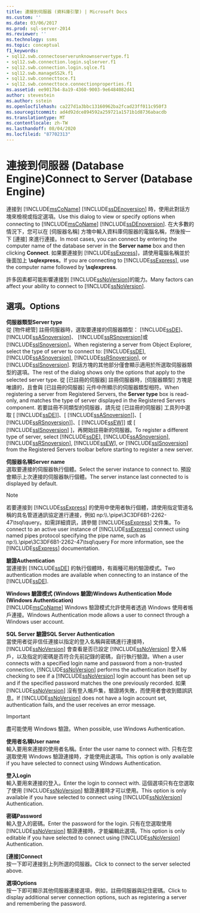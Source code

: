 ```yaml
---
title: 連接到伺服器 (資料庫引擎) | Microsoft Docs
ms.custom: ''
ms.date: 03/06/2017
ms.prod: sql-server-2014
ms.reviewer: ''
ms.technology: ssms
ms.topic: conceptual
f1_keywords:
- sql12.swb.connectoserverunknownservertype.f1
- sql12.swb.connection.login.sqlserver.f1
- sql12.swb.connection.login.sqlce.f1
- sql12.swb.manageSS2k.f1
- sql12.swb.connecttoce.f1
- sql12.swb.connecttoce.connectionproperties.f1
ms.assetid: ee9017b4-8a19-4360-9003-9e6484082d41
author: stevestein
ms.author: sstein
ms.openlocfilehash: ca227d1a3bbc13160962ba2fcad23ff011c950f3
ms.sourcegitcommit: ad4d92dce894592a259721a1571b1d8736abacdb
ms.translationtype: MT
ms.contentlocale: zh-TW
ms.lasthandoff: 08/04/2020
ms.locfileid: "87702313"
---
```

# <a name="connect-to-server-database-engine"></a><span data-ttu-id="02644-102">連接到伺服器 (Database Engine)</span><span class="sxs-lookup"><span data-stu-id="02644-102">Connect to Server (Database Engine)</span></span>
  <span data-ttu-id="02644-103">連接到 [!INCLUDE[msCoName](../../includes/msconame-md.md)] [!INCLUDE[ssDEnoversion](../../includes/ssdenoversion-md.md)] 時，使用此對話方塊來檢視或指定選項。</span><span class="sxs-lookup"><span data-stu-id="02644-103">Use this dialog to view or specify options when connecting to [!INCLUDE[msCoName](../../includes/msconame-md.md)] [!INCLUDE[ssDEnoversion](../../includes/ssdenoversion-md.md)].</span></span> <span data-ttu-id="02644-104">在大多數的情況下，您可以在 [伺服器名稱] 方塊中輸入資料庫伺服器的電腦名稱，然後按一下 [連接] 來進行連接。</span><span class="sxs-lookup"><span data-stu-id="02644-104">In most cases, you can connect by entering the computer name of the database server in the **Server name** box and then clicking **Connect**.</span></span> <span data-ttu-id="02644-105">如果要連接到 [!INCLUDE[ssExpress](../../includes/ssexpress-md.md)]，請使用電腦名稱並於後面加上 **\sqlexpress**。</span><span class="sxs-lookup"><span data-stu-id="02644-105">If you are connecting to [!INCLUDE[ssExpress](../../includes/ssexpress-md.md)], use the computer name followed by **\sqlexpress**.</span></span>  
  
 <span data-ttu-id="02644-106">許多因素都可能影響連接到 [!INCLUDE[ssNoVersion](../../includes/ssnoversion-md.md)]的能力。</span><span class="sxs-lookup"><span data-stu-id="02644-106">Many factors can affect your ability to connect to [!INCLUDE[ssNoVersion](../../includes/ssnoversion-md.md)].</span></span>  
  
## <a name="options"></a><span data-ttu-id="02644-107">選項。</span><span class="sxs-lookup"><span data-stu-id="02644-107">Options</span></span>  
 <span data-ttu-id="02644-108">**伺服器類型**</span><span class="sxs-lookup"><span data-stu-id="02644-108">**Server type**</span></span>  
 <span data-ttu-id="02644-109">從 [物件總管] 註冊伺服器時，選取要連接的伺服器類型： [!INCLUDE[ssDE](../../includes/ssde-md.md)]、 [!INCLUDE[ssASnoversion](../../includes/ssasnoversion-md.md)]、 [!INCLUDE[ssRSnoversion](../../includes/ssrsnoversion-md.md)]或 [!INCLUDE[ssISnoversion](../../includes/ssisnoversion-md.md)]。</span><span class="sxs-lookup"><span data-stu-id="02644-109">When registering a server from Object Explorer, select the type of server to connect to: [!INCLUDE[ssDE](../../includes/ssde-md.md)], [!INCLUDE[ssASnoversion](../../includes/ssasnoversion-md.md)], [!INCLUDE[ssRSnoversion](../../includes/ssrsnoversion-md.md)], or [!INCLUDE[ssISnoversion](../../includes/ssisnoversion-md.md)].</span></span> <span data-ttu-id="02644-110">對話方塊的其他部分僅會顯示適用於所選取伺服器類型的選項。</span><span class="sxs-lookup"><span data-stu-id="02644-110">The rest of the dialog shows only the options that apply to the selected server type.</span></span> <span data-ttu-id="02644-111">從 [已註冊的伺服器] 註冊伺服器時，[伺服器類型] 方塊是唯讀的，且會與 [已註冊的伺服器] 元件中所顯示的伺服器類型相符。</span><span class="sxs-lookup"><span data-stu-id="02644-111">When registering a server from Registered Servers, the **Server type** box is read-only, and matches the type of server displayed in the Registered Servers component.</span></span> <span data-ttu-id="02644-112">若要註冊不同類型的伺服器，請先從 [已註冊的伺服器] 工具列中選取 [ [!INCLUDE[ssDE](../../includes/ssde-md.md)]]、[ [!INCLUDE[ssASnoversion](../../includes/ssasnoversion-md.md)]]、[ [!INCLUDE[ssRSnoversion](../../includes/ssrsnoversion-md.md)]]、[ [!INCLUDE[ssEW](../../includes/ssew-md.md)]] 或 [ [!INCLUDE[ssISnoversion](../../includes/ssisnoversion-md.md)] ]，再開始註冊新的伺服器。</span><span class="sxs-lookup"><span data-stu-id="02644-112">To register a different type of server, select [!INCLUDE[ssDE](../../includes/ssde-md.md)], [!INCLUDE[ssASnoversion](../../includes/ssasnoversion-md.md)], [!INCLUDE[ssRSnoversion](../../includes/ssrsnoversion-md.md)], [!INCLUDE[ssEW](../../includes/ssew-md.md)], or [!INCLUDE[ssISnoversion](../../includes/ssisnoversion-md.md)] from the Registered Servers toolbar before starting to register a new server.</span></span>  
  
 <span data-ttu-id="02644-113">**伺服器名稱**</span><span class="sxs-lookup"><span data-stu-id="02644-113">**Server name**</span></span>  
 <span data-ttu-id="02644-114">選取要連接的伺服器執行個體。</span><span class="sxs-lookup"><span data-stu-id="02644-114">Select the server instance to connect to.</span></span> <span data-ttu-id="02644-115">預設會顯示上次連接的伺服器執行個體。</span><span class="sxs-lookup"><span data-stu-id="02644-115">The server instance last connected to is displayed by default.</span></span>  
  
> [!NOTE]  
>  <span data-ttu-id="02644-116">若要連接到 [!INCLUDE[ssExpress](../../includes/ssexpress-md.md)] 的使用中使用者執行個體，請使用指定管道名稱的具名管道通訊協定進行連接，例如 np:\\\\.\pipe\3C3DF6B1-2262-47\tsql\query。如需詳細資訊，請參閱 [!INCLUDE[ssExpress](../../includes/ssexpress-md.md)] 文件集。</span><span class="sxs-lookup"><span data-stu-id="02644-116">To connect to an active user instance of [!INCLUDE[ssExpress](../../includes/ssexpress-md.md)] connect using named pipes protocol specifying the pipe name, such as np:\\\\.\pipe\3C3DF6B1-2262-47\tsql\query For more information, see the [!INCLUDE[ssExpress](../../includes/ssexpress-md.md)] documentation.</span></span>  
  
 <span data-ttu-id="02644-117">**驗證**</span><span class="sxs-lookup"><span data-stu-id="02644-117">**Authentication**</span></span>  
 <span data-ttu-id="02644-118">當連接到 [!INCLUDE[ssDE](../../includes/ssde-md.md)] 的執行個體時，有兩種可用的驗證模式。</span><span class="sxs-lookup"><span data-stu-id="02644-118">Two authentication modes are available when connecting to an instance of the [!INCLUDE[ssDE](../../includes/ssde-md.md)].</span></span>  
  
 <span data-ttu-id="02644-119">**Windows 驗證模式 (Windows 驗證)**</span><span class="sxs-lookup"><span data-stu-id="02644-119">**Windows Authentication Mode (Windows Authentication)**</span></span>  
 [!INCLUDE[msCoName](../../includes/msconame-md.md)] <span data-ttu-id="02644-120">Windows 驗證模式允許使用者透過 Windows 使用者帳戶連接。</span><span class="sxs-lookup"><span data-stu-id="02644-120">Windows Authentication mode allows a user to connect through a Windows user account.</span></span>  
  
 <span data-ttu-id="02644-121">**SQL Server 驗證**</span><span class="sxs-lookup"><span data-stu-id="02644-121">**SQL Server Authentication**</span></span>  
 <span data-ttu-id="02644-122">當使用者從非信任連接以指定的登入名稱與密碼進行連接時， [!INCLUDE[ssNoVersion](../../includes/ssnoversion-md.md)] 會查看是否已設定 [!INCLUDE[ssNoVersion](../../includes/ssnoversion-md.md)] 登入帳戶，以及指定的密碼是否符合先前記錄的密碼，自行執行驗證。</span><span class="sxs-lookup"><span data-stu-id="02644-122">When a user connects with a specified login name and password from a non-trusted connection, [!INCLUDE[ssNoVersion](../../includes/ssnoversion-md.md)] performs the authentication itself by checking to see if a [!INCLUDE[ssNoVersion](../../includes/ssnoversion-md.md)] login account has been set up and if the specified password matches the one previously recorded.</span></span> <span data-ttu-id="02644-123">如果 [!INCLUDE[ssNoVersion](../../includes/ssnoversion-md.md)] 沒有登入帳戶集，驗證將失敗，而使用者會收到錯誤訊息。</span><span class="sxs-lookup"><span data-stu-id="02644-123">If [!INCLUDE[ssNoVersion](../../includes/ssnoversion-md.md)] does not have a login account set, authentication fails, and the user receives an error message.</span></span>  
  
> [!IMPORTANT]  
>  <span data-ttu-id="02644-124">盡可能使用 Windows 驗證。</span><span class="sxs-lookup"><span data-stu-id="02644-124">When possible, use Windows Authentication.</span></span>  
  
 <span data-ttu-id="02644-125">**使用者名稱**</span><span class="sxs-lookup"><span data-stu-id="02644-125">**User name**</span></span>  
 <span data-ttu-id="02644-126">輸入要用來連接的使用者名稱。</span><span class="sxs-lookup"><span data-stu-id="02644-126">Enter the user name to connect with.</span></span> <span data-ttu-id="02644-127">只有在您選取使用 Windows 驗證連接時，才能使用此選項。</span><span class="sxs-lookup"><span data-stu-id="02644-127">This option is only available if you have selected to connect using Windows Authentication.</span></span>  
  
 <span data-ttu-id="02644-128">**登入**</span><span class="sxs-lookup"><span data-stu-id="02644-128">**Login**</span></span>  
 <span data-ttu-id="02644-129">輸入要用來連接的登入。</span><span class="sxs-lookup"><span data-stu-id="02644-129">Enter the login to connect with.</span></span> <span data-ttu-id="02644-130">這個選項只有在您選取了使用 [!INCLUDE[ssNoVersion](../../includes/ssnoversion-md.md)] 驗證連接時才可以使用。</span><span class="sxs-lookup"><span data-stu-id="02644-130">This option is only available if you have selected to connect using [!INCLUDE[ssNoVersion](../../includes/ssnoversion-md.md)] Authentication.</span></span>  
  
 <span data-ttu-id="02644-131">**密碼**</span><span class="sxs-lookup"><span data-stu-id="02644-131">**Password**</span></span>  
 <span data-ttu-id="02644-132">輸入登入的密碼。</span><span class="sxs-lookup"><span data-stu-id="02644-132">Enter the password for the login.</span></span> <span data-ttu-id="02644-133">只有在您選取使用 [!INCLUDE[ssNoVersion](../../includes/ssnoversion-md.md)] 驗證連接時，才能編輯此選項。</span><span class="sxs-lookup"><span data-stu-id="02644-133">This option is only editable if you have selected to connect using [!INCLUDE[ssNoVersion](../../includes/ssnoversion-md.md)] Authentication.</span></span>  
  
 <span data-ttu-id="02644-134">**[連接]**</span><span class="sxs-lookup"><span data-stu-id="02644-134">**Connect**</span></span>  
 <span data-ttu-id="02644-135">按一下即可連接到上列所選的伺服器。</span><span class="sxs-lookup"><span data-stu-id="02644-135">Click to connect to the server selected above.</span></span>  
  
 <span data-ttu-id="02644-136">**選項**</span><span class="sxs-lookup"><span data-stu-id="02644-136">**Options**</span></span>  
 <span data-ttu-id="02644-137">按一下即可顯示其他伺服器連接選項，例如，註冊伺服器與記住密碼。</span><span class="sxs-lookup"><span data-stu-id="02644-137">Click to display additional server connection options, such as registering a server and remembering the password.</span></span>  
  
  
